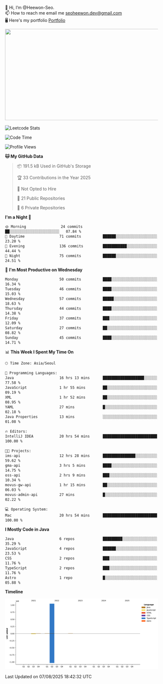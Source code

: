 👋 Hi, I’m @Heewon-Seo.  
📫 How to reach me email me seoheewon.dev@gmail.com   
🖥 Here's my portfolio [Portfolio](https://haileynotes.notion.site/HEEWON-SEO-f98fe97412ee4a6a94fd24fe6832f84c)

<a href="https://github.com/devxb/gitanimals">
<img
  src="https://render.gitanimals.org/farms/Heewon-Seo"
  width="600"
  height="300"
/>
</a>

![Leetcode Stats](https://leetcode.card.workers.dev/?username=Heewon-Seo)

 <!--START_SECTION:waka-->
![Code Time](http://img.shields.io/badge/Code%20Time-2%2C289%20hrs%2029%20mins-blue)

![Profile Views](http://img.shields.io/badge/Profile%20Views-0-blue)

**🐱 My GitHub Data** 

> 📦 191.5 kB Used in GitHub's Storage 
 > 
> 🏆 33 Contributions in the Year 2025
 > 
> 🚫 Not Opted to Hire
 > 
> 📜 21 Public Repositories 
 > 
> 🔑 6 Private Repositories 
 > 
**I'm a Night 🦉** 

```text
🌞 Morning                24 commits          ██░░░░░░░░░░░░░░░░░░░░░░░   07.84 % 
🌆 Daytime                71 commits          ██████░░░░░░░░░░░░░░░░░░░   23.20 % 
🌃 Evening                136 commits         ███████████░░░░░░░░░░░░░░   44.44 % 
🌙 Night                  75 commits          ██████░░░░░░░░░░░░░░░░░░░   24.51 % 
```
📅 **I'm Most Productive on Wednesday** 

```text
Monday                   50 commits          ████░░░░░░░░░░░░░░░░░░░░░   16.34 % 
Tuesday                  46 commits          ████░░░░░░░░░░░░░░░░░░░░░   15.03 % 
Wednesday                57 commits          █████░░░░░░░░░░░░░░░░░░░░   18.63 % 
Thursday                 44 commits          ████░░░░░░░░░░░░░░░░░░░░░   14.38 % 
Friday                   37 commits          ███░░░░░░░░░░░░░░░░░░░░░░   12.09 % 
Saturday                 27 commits          ██░░░░░░░░░░░░░░░░░░░░░░░   08.82 % 
Sunday                   45 commits          ████░░░░░░░░░░░░░░░░░░░░░   14.71 % 
```


📊 **This Week I Spent My Time On** 

```text
🕑︎ Time Zone: Asia/Seoul

💬 Programming Languages: 
Java                     16 hrs 13 mins      ███████████████████░░░░░░   77.58 % 
JavaScript               1 hr 55 mins        ██░░░░░░░░░░░░░░░░░░░░░░░   09.19 % 
XML                      1 hr 52 mins        ██░░░░░░░░░░░░░░░░░░░░░░░   08.95 % 
YAML                     27 mins             █░░░░░░░░░░░░░░░░░░░░░░░░   02.18 % 
Java Properties          13 mins             ░░░░░░░░░░░░░░░░░░░░░░░░░   01.08 % 

🔥 Editors: 
IntelliJ IDEA            20 hrs 54 mins      █████████████████████████   100.00 % 

🐱‍💻 Projects: 
ims-api                  12 hrs 28 mins      ███████████████░░░░░░░░░░   59.62 % 
gma-api                  3 hrs 5 mins        ████░░░░░░░░░░░░░░░░░░░░░   14.75 % 
oss-api                  2 hrs 9 mins        ███░░░░░░░░░░░░░░░░░░░░░░   10.34 % 
movus-gw-api             1 hr 15 mins        ██░░░░░░░░░░░░░░░░░░░░░░░   06.03 % 
movus-admin-api          27 mins             █░░░░░░░░░░░░░░░░░░░░░░░░   02.22 % 

💻 Operating System: 
Mac                      20 hrs 54 mins      █████████████████████████   100.00 % 
```

**I Mostly Code in Java** 

```text
Java                     6 repos             █████████░░░░░░░░░░░░░░░░   35.29 % 
JavaScript               4 repos             ██████░░░░░░░░░░░░░░░░░░░   23.53 % 
CSS                      2 repos             ███░░░░░░░░░░░░░░░░░░░░░░   11.76 % 
TypeScript               2 repos             ███░░░░░░░░░░░░░░░░░░░░░░   11.76 % 
Astro                    1 repo              █░░░░░░░░░░░░░░░░░░░░░░░░   05.88 % 
```



**Timeline**

![Lines of Code chart](https://raw.githubusercontent.com/Heewon-Seo/Heewon-Seo/main/assets/bar_graph.png)


 Last Updated on 07/08/2025 18:42:32 UTC
<!--END_SECTION:waka-->

